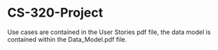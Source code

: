 # CS-320-Project

Use cases are contained in the User Stories pdf file, the data model is contained within the Data_Model.pdf file.
